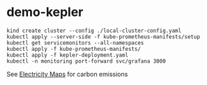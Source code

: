# demo-kepler

```shell
kind create cluster --config ./local-cluster-config.yaml
kubectl apply --server-side -f kube-prometheus-manifests/setup
kubectl get servicemonitors --all-namespaces
kubectl apply -f kube-prometheus-manifests/
kubectl apply -f kepler-deployment.yaml
kubectl -n monitoring port-forward svc/grafana 3000
```

See [Electricity Maps](https://app.electricitymaps.com/zone/FR) for carbon emissions

